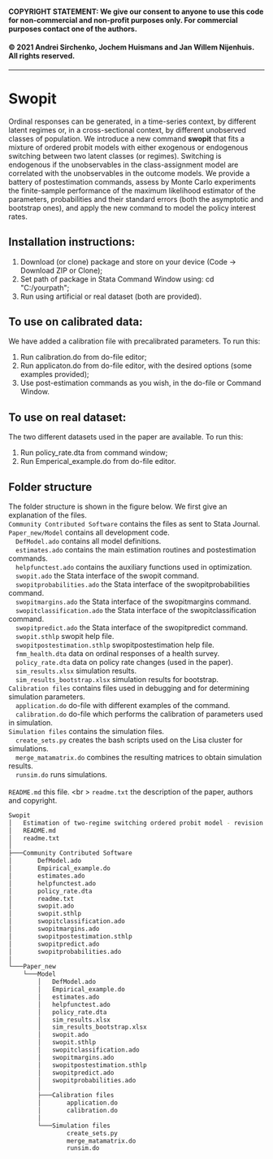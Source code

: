 #### COPYRIGHT STATEMENT: We give our consent to anyone to use this code for non-commercial and non-profit purposes only. For commercial purposes contact one of the authors. 
#### © 2021 Andrei Sirchenko, Jochem Huismans and Jan Willem Nijenhuis. All rights reserved.
------------------------------------------------------------------------------
# Swopit
Ordinal responses can be generated, in a time-series context, by different latent regimes or, in a cross-sectional context, by different unobserved classes of population. We introduce a new command **swopit** that fits a mixture of ordered probit models with either exogenous or endogenous switching between two latent classes (or regimes). Switching is endogenous if the unobservables in the class-assignment model are correlated with the unobservables in the outcome models. We provide a battery of postestimation commands, assess by Monte Carlo experiments the finite-sample performance of the maximum likelihood estimator of the parameters, probabilities and their standard errors (both the asymptotic and bootstrap ones), and apply the new command to model the policy interest rates.

## Installation instructions:
1. Download (or clone) package and store on your device (Code -> Download ZIP or Clone);
2. Set path of package in Stata Command Window using: cd "C:/yourpath";
3. Run using artificial or real dataset (both are provided).

## To use on calibrated data:
We have added a calibration file with precalibrated parameters. To run this:
1. Run calibration.do from do-file editor;
2. Run applicaton.do from do-file editor, with the desired options (some examples provided);
3. Use post-estimation commands as you wish, in the do-file or Command Window.

## To use on real dataset:
The two different datasets used in the paper are available. To run this:
1. Run policy_rate.dta from command window;
2. Run Emperical_example.do from do-file editor.

## Folder structure
The folder structure is shown in the figure below. We first give an explanation of the files.<br />
`Community Contributed Software` contains the files as sent to Stata Journal.<br />
`Paper_new/Model` contains all development code.<br />
&emsp;`DefModel.ado` contains all model definitions.<br />
&emsp;`estimates.ado` contains the main estimation routines and postestimation commands.<br />
&emsp;`helpfunctest.ado` contains the auxiliary functions used in optimization.<br />
&emsp;`swopit.ado` the Stata interface of the swopit command.<br />
&emsp;`swopitprobabilities.ado` the Stata interface of the swopitprobabilities command.<br />
&emsp;`swopitmargins.ado` the Stata interface of the swopitmargins command.<br />
&emsp;`swopitclassification.ado` the Stata interface of the swopitclassification command.<br />
&emsp;`swopitpredict.ado` the Stata interface of the swopitpredict command.<br />
&emsp;`swopit.sthlp` swopit help file.<br />
&emsp;`swopitpostestimation.sthlp` swopitpostestimation help file.<br />
&emsp;`fmm_health.dta` data on ordinal responses of a health survey. <br />
&emsp;`policy_rate.dta` data on policy rate changes (used in the paper). <br />
&emsp;`sim_results.xlsx` simulation results. <br />
&emsp;`sim_results_bootstrap.xlsx` simulation results for bootstrap. <br />
`Calibration files` contains files used in debugging and for determining simulation parameters. <br />
&emsp;`application.do` do-file with different examples of the command.<br />
&emsp;`calibration.do` do-file which performs the calibration of parameters used in simulation.<br />
`Simulation files` contains the simulation files. <br />
&emsp;`create_sets.py` creates the bash scripts used on the Lisa cluster for simulations. <br />
&emsp;`merge_matamatrix.do` combines the resulting matrices to obtain simulation results. <br />
&emsp;`runsim.do` runs simulations. <br />   
`README.md` this file. <br \>
`readme.txt` the description of the paper, authors and copyright. <br />

```bash
Swopit
│   Estimation of two-regime switching ordered probit model - revision.pdf
│   README.md
│   readme.txt
│
├───Community Contributed Software
│       DefModel.ado
│       Empirical_example.do
│       estimates.ado
│       helpfunctest.ado
│       policy_rate.dta
│       readme.txt
│       swopit.ado
│       swopit.sthlp
│       swopitclassification.ado
│       swopitmargins.ado
│       swopitpostestimation.sthlp
│       swopitpredict.ado
│       swopitprobabilities.ado
│
└───Paper_new
    └───Model
        │   DefModel.ado
        │   Empirical_example.do
        │   estimates.ado
        │   helpfunctest.ado
        │   policy_rate.dta
        │   sim_results.xlsx
        │   sim_results_bootstrap.xlsx
        │   swopit.ado
        │   swopit.sthlp
        │   swopitclassification.ado
        │   swopitmargins.ado
        │   swopitpostestimation.sthlp
        │   swopitpredict.ado
        │   swopitprobabilities.ado
        │
        ├───Calibration files
        │       application.do
        │       calibration.do
        │
        └───Simulation files
                create_sets.py
                merge_matamatrix.do
                runsim.do
```

